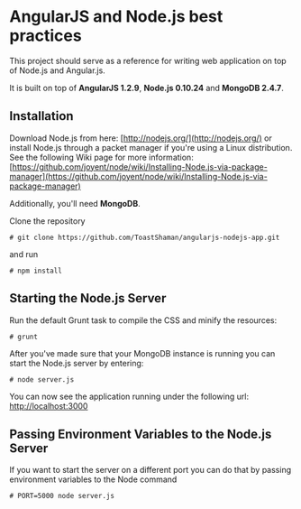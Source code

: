 # AngularJS and Node.js best practices

This project should serve as a reference for writing web application on top of Node.js and Angular.js.

It is built on top of **AngularJS 1.2.9**, **Node.js 0.10.24** and **MongoDB 2.4.7**.

## Installation

Download Node.js from here: [http://nodejs.org/](http://nodejs.org/) or install Node.js through a packet manager
if you're using a Linux distribution. See the following Wiki page for more information:
[https://github.com/joyent/node/wiki/Installing-Node.js-via-package-manager](https://github.com/joyent/node/wiki/Installing-Node.js-via-package-manager)

Additionally, you'll need **MongoDB**.

Clone the repository

```
# git clone https://github.com/ToastShaman/angularjs-nodejs-app.git
```

and run

```
# npm install
```

## Starting the Node.js Server

Run the default Grunt task to compile the CSS and minify the resources:

```
# grunt
```

After you've made sure that your MongoDB instance is running you can start the Node.js server by entering:

```
# node server.js
```

You can now see the application running under the following url: [http://localhost:3000](http://localhost:3000)

## Passing Environment Variables to the Node.js Server

If you want to start the server on a different port you can do that by passing environment variables to the
Node command

```
# PORT=5000 node server.js
```
